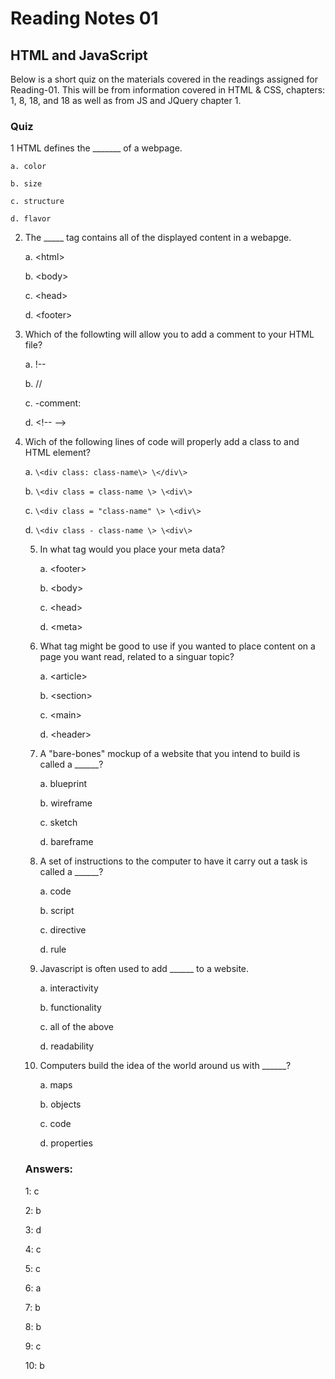 # Reading Notes 01

## HTML and JavaScript

Below is a short quiz on the materials covered in the readings assigned for Reading-01. This will be from information covered in HTML & CSS, chapters: 1, 8, 18, and 18 as well as from JS and JQuery chapter 1. 

### Quiz

1 HTML defines the _______ of a webpage.

    a. color

    b. size

    c. structure

    d. flavor   


2. The _____ tag contains all of the displayed content in a webapge.

    a. \<html\>

    b. \<body\>

    c. \<head\>

    d. \<footer\>


3. Which of the followting will allow you to add a comment to your HTML file?

    a. !--

    b. //

    c. -comment:

    d. \<!-- --\>


4. Wich of the following lines of code will properly add a class to and HTML element?

    a. ```
        \<div class: class-name\>
        \</div\>
        ```   

    b. ```
        \<div class = class-name \>
        \<div\>
        ```

    c. ```
        \<div class = "class-name" \>
        \<div\>
        ```

    d. ```
        \<div class - class-name \>
        \<div\>
        ```


    5. In what tag would you place your meta data?

        a. \<footer\>

        b. \<body\>

        c. \<head\>

        d. \<meta\>


    6. What tag might be good to use if you wanted to place content on a page you want read, related to a singuar topic? 

        a. \<article\>

        b. \<section>

        c. \<main\>

        d. \<header>


    7. A "bare-bones" mockup of a website that you intend to build is called a ______?

        a. blueprint

        b. wireframe

        c. sketch

        d. bareframe


    8. A set of instructions to the computer to have it carry out a task is called a ______?

        a. code

        b. script

        c. directive

        d. rule


    9. Javascript is often used to add ______ to a website.

        a. interactivity

        b. functionality

        c. all of the above

        d. readability 


    10. Computers build the idea of the world around us with ______?

        a. maps

        b. objects

        c. code

        d. properties
        



    ### Answers:

    1: c

    2: b

    3: d

    4: c

    5: c

    6: a

    7: b

    8: b

    9: c

    10: b

